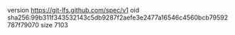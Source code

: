 version https://git-lfs.github.com/spec/v1
oid sha256:99b311f343532143c5db9287f2aefe3e2477a16546c4560bcb79592787f79070
size 7103
